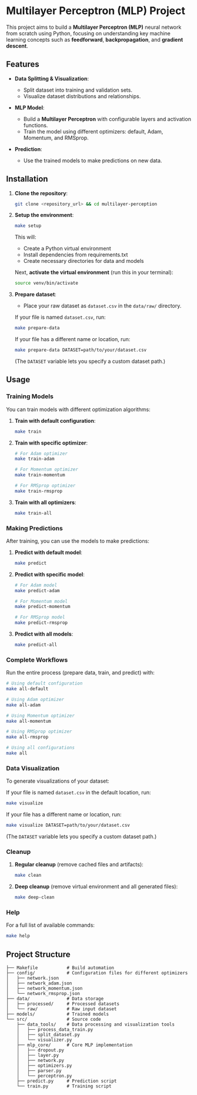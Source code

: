 # Multilayer Perceptron (MLP) Project

This project aims to build a **Multilayer Perceptron (MLP)** neural network from scratch using Python, focusing on understanding key machine learning concepts such as **feedforward**, **backpropagation**, and **gradient descent**.

## Features

- **Data Splitting & Visualization**:
  - Split dataset into training and validation sets.
  - Visualize dataset distributions and relationships.

- **MLP Model**:
  - Build a **Multilayer Perceptron** with configurable layers and activation functions.
  - Train the model using different optimizers: default, Adam, Momentum, and RMSprop.

- **Prediction**:
  - Use the trained models to make predictions on new data.

## Installation

1. **Clone the repository**:
   ```bash
   git clone <repository_url> && cd multilayer-perception
   ```

2. **Setup the environment**:
   ```bash
   make setup
   ```
   This will:
   - Create a Python virtual environment
   - Install dependencies from requirements.txt
   - Create necessary directories for data and models

   Next, **activate the virtual environment** (run this in your terminal):
   ```bash
   source venv/bin/activate
   ```

3. **Prepare dataset**:
   - Place your raw dataset as `dataset.csv` in the `data/raw/` directory.

   If your file is named `dataset.csv`, run:
   ```bash
   make prepare-data
   ```
   If your file has a different name or location, run:
   ```bash
   make prepare-data DATASET=path/to/your/dataset.csv
   ```
   (The `DATASET` variable lets you specify a custom dataset path.)

## Usage

### Training Models

You can train models with different optimization algorithms:

1. **Train with default configuration**:
   ```bash
   make train
   ```

2. **Train with specific optimizer**:
   ```bash
   # For Adam optimizer
   make train-adam
   
   # For Momentum optimizer
   make train-momentum
   
   # For RMSprop optimizer
   make train-rmsprop
   ```

3. **Train with all optimizers**:
   ```bash
   make train-all
   ```

### Making Predictions

After training, you can use the models to make predictions:

1. **Predict with default model**:
   ```bash
   make predict
   ```

2. **Predict with specific model**:
   ```bash
   # For Adam model
   make predict-adam
   
   # For Momentum model
   make predict-momentum
   
   # For RMSprop model
   make predict-rmsprop
   ```

3. **Predict with all models**:
   ```bash
   make predict-all
   ```

### Complete Workflows

Run the entire process (prepare data, train, and predict) with:

```bash
# Using default configuration
make all-default

# Using Adam optimizer
make all-adam

# Using Momentum optimizer
make all-momentum

# Using RMSprop optimizer
make all-rmsprop

# Using all configurations
make all
```

### Data Visualization

To generate visualizations of your dataset:

If your file is named `dataset.csv` in the default location, run:
```bash
make visualize
```
If your file has a different name or location, run:
```bash
make visualize DATASET=path/to/your/dataset.csv
```
(The `DATASET` variable lets you specify a custom dataset path.)

### Cleanup

1. **Regular cleanup** (remove cached files and artifacts):
   ```bash
   make clean
   ```

2. **Deep cleanup** (remove virtual environment and all generated files):
   ```bash
   make deep-clean
   ```

### Help

For a full list of available commands:

```bash
make help
```

## Project Structure

```
├── Makefile           # Build automation
├── config/            # Configuration files for different optimizers
│   ├── network.json
│   ├── network_adam.json
│   ├── network_momentum.json
│   └── network_rmsprop.json
├── data/              # Data storage
│   ├── processed/     # Processed datasets
│   └── raw/           # Raw input dataset
├── models/            # Trained models
└── src/               # Source code
    ├── data_tools/    # Data processing and visualization tools
    │   ├── process_data_train.py
    │   ├── split_dataset.py
    │   └── visualizer.py
    ├── mlp_core/      # Core MLP implementation
    │   ├── dropout.py
    │   ├── layer.py
    │   ├── network.py
    │   ├── optimizers.py
    │   ├── parser.py
    │   └── perceptron.py
    ├── predict.py     # Prediction script
    └── train.py       # Training script
```